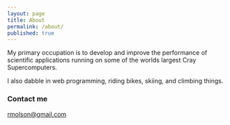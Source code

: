 ```yaml
---
layout: page
title: About
permalink: /about/
published: true
---
```


My primary occupation is to develop and improve the performance of scientific applications running on some of the worlds largest Cray Supercomputers.

I also dabble in web programming, riding bikes, skiing, and climbing things.

### Contact me

[rmolson@gmail.com](mailto:rmolson@gmail.com)